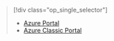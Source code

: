 > [!div class="op_single_selector"]
> 
> * [Azure Portal](../articles/storage/storage-create-storage-account.md)
> * [Azure Classic Portal](../articles/storage/storage-create-storage-account-classic-portal.md)
> 
> 

